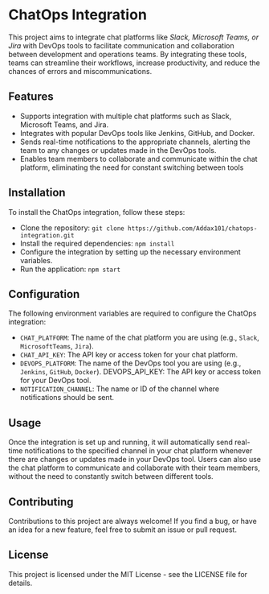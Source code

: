 # ChatOps Integration
This project aims to integrate chat platforms like *Slack, Microsoft Teams, or Jira* with DevOps tools to facilitate communication and collaboration between development and operations teams. By integrating these tools, teams can streamline their workflows, increase productivity, and reduce the chances of errors and miscommunications.

## Features
- Supports integration with multiple chat platforms such as Slack, Microsoft Teams, and Jira.
- Integrates with popular DevOps tools like Jenkins, GitHub, and Docker.
- Sends real-time notifications to the appropriate channels, alerting the team to any changes or updates made in the DevOps tools.
- Enables team members to collaborate and communicate within the chat platform, eliminating the need for constant switching between tools

## Installation
To install the ChatOps integration, follow these steps:

- Clone the repository: `git clone https://github.com/Addax101/chatops-integration.git`
- Install the required dependencies: `npm install`
- Configure the integration by setting up the necessary environment variables.
- Run the application: `npm start`

## Configuration
The following environment variables are required to configure the ChatOps integration:

* `CHAT_PLATFORM`: The name of the chat platform you are using (e.g., `Slack`, `MicrosoftTeams`, `Jira`).
* `CHAT_API_KEY`: The API key or access token for your chat platform.
* `DEVOPS_PLATFORM`: The name of the DevOps tool you are using (e.g., `Jenkins`, `GitHub`, `Docker`).
DEVOPS_API_KEY: The API key or access token for your DevOps tool.
* `NOTIFICATION_CHANNEL`: The name or ID of the channel where notifications should be sent.


## Usage

Once the integration is set up and running, it will automatically send real-time notifications to the specified channel in your chat platform whenever there are changes or updates made in your DevOps tool. Users can also use the chat platform to communicate and collaborate with their team members, without the need to constantly switch between different tools.

## Contributing

Contributions to this project are always welcome! If you find a bug, or have an idea for a new feature, feel free to submit an issue or pull request.

## License

This project is licensed under the MIT License - see the LICENSE file for details.
